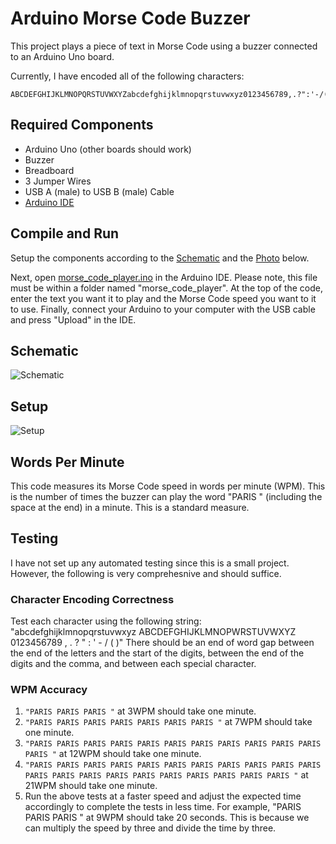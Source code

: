 # Arduino Morse Code Buzzer
This project plays a piece of text in Morse Code using a buzzer connected to an Arduino Uno board.

Currently, I have encoded all of the following characters:

	ABCDEFGHIJKLMNOPQRSTUVWXYZabcdefghijklmnopqrstuvwxyz0123456789,.?":'-/()

## Required Components
- Arduino Uno (other boards should work)
- Buzzer
- Breadboard
- 3 Jumper Wires
- USB A (male) to USB B (male) Cable
- [Arduino IDE](https://www.arduino.cc/en/software)

## Compile and Run
Setup the components according to the [Schematic](#schematic) and the [Photo](#setup) below.

Next, open [morse_code_player.ino](morse_code_player/morse_code_player.ino) in the Arduino IDE. Please note, this file must be within a folder named "morse_code_player". At the top of the code, enter the text you want it to play and the Morse Code speed you want to it to use. Finally, connect your Arduino to your computer with the USB cable and press "Upload" in the IDE.

## Schematic
![Schematic](https://github.com/Daniel-Ian-Robinson/Arduino-Buzzer-Morse-Code/blob/main/Schematics/Schematic.png)

## Setup
![Setup](https://github.com/Daniel-Ian-Robinson/Arduino-Buzzer-Morse-Code/blob/main/Schematics/Setup.jpg)

## Words Per Minute
This code measures its Morse Code speed in words per minute (WPM). This is the number of times the buzzer can play the word "PARIS " (including the space at the end) in a minute. This is a standard measure.

## Testing
I have not set up any automated testing since this is a small project. However, the following is very comprehesnive and should suffice.

### Character Encoding Correctness
Test each character using the following string:
	"abcdefghijklmnopqrstuvwxyz ABCDEFGHIJKLMNOPWRSTUVWXYZ 0123456789 , . ? \" : ' - / ( )"
There should be an end of word gap between the end of the letters and the start of the digits, between the end of the digits and the comma, and between each special character.

### WPM Accuracy
1. `"PARIS PARIS PARIS "` at 3WPM should take one minute.
2. `"PARIS PARIS PARIS PARIS PARIS PARIS PARIS "` at 7WPM should take one minute.
3. `"PARIS PARIS PARIS PARIS PARIS PARIS PARIS PARIS PARIS PARIS PARIS PARIS "` at 12WPM should take one minute.
4. `"PARIS PARIS PARIS PARIS PARIS PARIS PARIS PARIS PARIS PARIS PARIS PARIS PARIS PARIS PARIS PARIS PARIS PARIS PARIS PARIS PARIS "` at 21WPM should take one minute.
5. Run the above tests at a faster speed and adjust the expected time accordingly to complete the tests in less time. For example, "PARIS PARIS PARIS " at 9WPM should take 20 seconds. This is because we can multiply the speed by three and divide the time by three.
